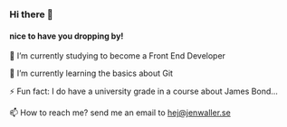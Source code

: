 ### Hi there 👋
#### nice to have you dropping by!

🔭 I’m currently studying to become a Front End Developer

🌱 I’m currently learning the basics about Git

⚡ Fun fact: I do have a university grade in a course about James Bond...

📫 How to reach me? send me an email to hej@jenwaller.se

